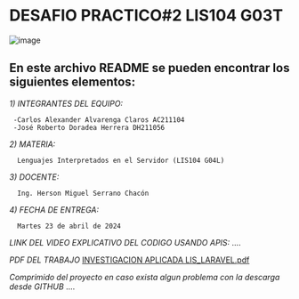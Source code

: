 # DESAFIO PRACTICO#2 LIS104 G03T
![image](https://user-images.githubusercontent.com/79995182/188522186-37932faa-4194-4c29-b288-f1530fa68e41.png)

 ## En este archivo README se pueden encontrar los siguientes elementos:
 
 *1) INTEGRANTES DEL EQUIPO:*

     -Carlos Alexander Alvarenga Claros AC211104
     -José Roberto Doradea Herrera DH211056
     
 *2) MATERIA:*
      
      Lenguajes Interpretados en el Servidor (LIS104 G04L)
      
 *3) DOCENTE:*
      
      Ing. Herson Miguel Serrano Chacón

 *4) FECHA DE ENTREGA:*
 
      Martes 23 de abril de 2024
      
 *LINK DEL VIDEO EXPLICATIVO DEL CODIGO USANDO APIS:*
 ....

 *PDF DEL TRABAJO*
 [INVESTIGACION APLICADA LIS_LARAVEL.pdf](https://github.com/Carlos-Alvarenga721/LIS_APIS_LARAVEL_TALLER/files/15045081/INVESTIGACION.APLICADA.LIS_LARAVEL.pdf)

*Comprimido del proyecto en caso exista algun problema con la descarga desde GITHUB*
....
